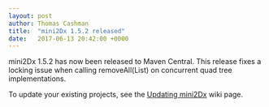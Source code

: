 ```yaml
---
layout: post
author: Thomas Cashman
title:  "mini2Dx 1.5.2 released"
date:   2017-06-13 20:42:00 +0000
---
```


mini2Dx 1.5.2 has now been released to Maven Central. This release fixes a locking issue when calling removeAll(List) on concurrent quad tree implementations.

To update your existing projects, see the [Updating mini2Dx](https://github.com/mini2Dx/mini2Dx/wiki/Updating-mini2Dx) wiki page.
<!--more-->